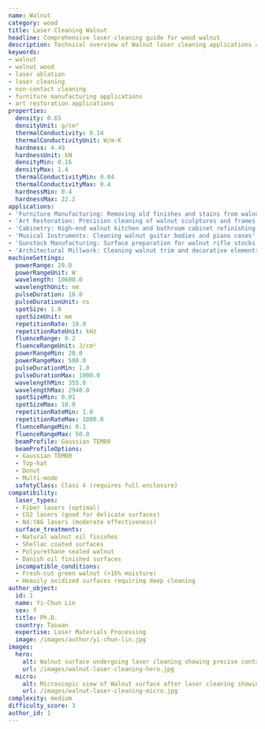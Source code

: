 ```yaml
---
name: Walnut
category: wood
title: Laser Cleaning Walnut
headline: Comprehensive laser cleaning guide for wood walnut
description: Technical overview of Walnut laser cleaning applications and parameters
keywords:
- walnut
- walnut wood
- laser ablation
- laser cleaning
- non-contact cleaning
- furniture manufacturing applications
- art restoration applications
properties:
  density: 0.65
  densityUnit: g/cm³
  thermalConductivity: 0.14
  thermalConductivityUnit: W/m·K
  hardness: 4.49
  hardnessUnit: kN
  densityMin: 0.16
  densityMax: 1.4
  thermalConductivityMin: 0.04
  thermalConductivityMax: 0.4
  hardnessMin: 0.4
  hardnessMax: 22.2
applications:
- 'Furniture Manufacturing: Removing old finishes and stains from walnut furniture'
- 'Art Restoration: Precision cleaning of walnut sculptures and frames'
- 'Cabinetry: High-end walnut kitchen and bathroom cabinet refinishing'
- 'Musical Instruments: Cleaning walnut guitar bodies and piano cases'
- 'Gunstock Manufacturing: Surface preparation for walnut rifle stocks'
- 'Architectural Millwork: Cleaning walnut trim and decorative elements'
machineSettings:
  powerRange: 20.0
  powerRangeUnit: W
  wavelength: 10600.0
  wavelengthUnit: nm
  pulseDuration: 10.0
  pulseDurationUnit: ns
  spotSize: 1.0
  spotSizeUnit: mm
  repetitionRate: 10.0
  repetitionRateUnit: kHz
  fluenceRange: 0.2
  fluenceRangeUnit: J/cm²
  powerRangeMin: 20.0
  powerRangeMax: 500.0
  pulseDurationMin: 1.0
  pulseDurationMax: 1000.0
  wavelengthMin: 355.0
  wavelengthMax: 2940.0
  spotSizeMin: 0.01
  spotSizeMax: 10.0
  repetitionRateMin: 1.0
  repetitionRateMax: 1000.0
  fluenceRangeMin: 0.1
  fluenceRangeMax: 50.0
  beamProfile: Gaussian TEM00
  beamProfileOptions:
  - Gaussian TEM00
  - Top-hat
  - Donut
  - Multi-mode
  safetyClass: Class 4 (requires full enclosure)
compatibility:
  laser_types:
  - Fiber lasers (optimal)
  - CO2 lasers (good for delicate surfaces)
  - Nd:YAG lasers (moderate effectiveness)
  surface_treatments:
  - Natural walnut oil finishes
  - Shellac coated surfaces
  - Polyurethane sealed walnut
  - Danish oil finished surfaces
  incompatible_conditions:
  - Fresh-cut green walnut (>16% moisture)
  - Heavily oxidized surfaces requiring deep cleaning
author_object:
  id: 1
  name: Yi-Chun Lin
  sex: f
  title: Ph.D.
  country: Taiwan
  expertise: Laser Materials Processing
  image: /images/author/yi-chun-lin.jpg
images:
  hero:
    alt: Walnut surface undergoing laser cleaning showing precise contamination removal
    url: /images/walnut-laser-cleaning-hero.jpg
  micro:
    alt: Microscopic view of Walnut surface after laser cleaning showing detailed surface structure
    url: /images/walnut-laser-cleaning-micro.jpg
complexity: medium
difficulty_score: 3
author_id: 1
---
```


